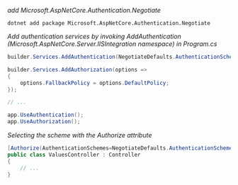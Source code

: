 *add Microsoft.AspNetCore.Authentication.Negotiate*
```
dotnet add package Microsoft.AspNetCore.Authentication.Negotiate
```

*Add authentication services by invoking AddAuthentication (Microsoft.AspNetCore.Server.IISIntegration namespace) in Program.cs*
```csharp
builder.Services.AddAuthentication(NegotiateDefaults.AuthenticationScheme).AddNegotiate();

builder.Services.AddAuthorization(options =>
{
    options.FallbackPolicy = options.DefaultPolicy;
});

// ...

app.UseAuthentication();
app.UseAuthorization();
```

*Selecting the scheme with the Authorize attribute*
```csharp
[Authorize(AuthenticationSchemes=NegotiateDefaults.AuthenticationScheme)]
public class ValuesController : Controller
{
    // ...
}
```